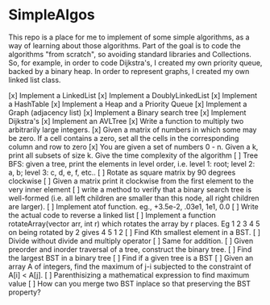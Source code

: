 SimpleAlgos
===========

This repo is a place for me to implement of some simple algorithms, as a way of learning about those algorithms.  Part of the goal is to code the algorithms "from scratch", so avoiding standard libraries and Collections.  So, for example, in order to code Dijkstra's, I created my own priority queue, backed by a binary heap.  In order to represent graphs, I created my own linked list class.  

[x] Implement a LinkedList
[x] Implement a DoublyLinkedList
[x] Implement a HashTable
[x] Implement a Heap and a Priority Queue
[x] Implement a Graph (adjacency list)
[x] Implement a Binary search tree
[x] Implement Dijkstra's
[x] Implement an AVLTree
[x] Write a function to multiply two arbitrarily large integers. 
[x] Given a matrix of numbers in which some may be zero. If a cell contains a zero, set all the cells in the corresponding column and row to zero
[x] You are given a set of numbers 0 - n. Given a k, print all subsets of size k. Give the time complexity of the algorithm
[ ] Tree BFS: given a tree, print the elements in level order, i.e. level 1: root; level 2: a, b; level 3: c, d, e, f, etc.. 
[ ] Rotate as square matrix by 90 degrees clockwise
[ ] Given a matrix print it clockwise from the first element to the very inner element
[ ] write a method to verify that a binary search tree is well-formed (i.e. all left children are smaller than this node, all right children are larger).
[ ] Implement atof function. eg., +3.5e-2, .03e1, 1e1, 0.0
[ ] Write the actual code to reverse a linked list
[ ] Implement a function rotateArray(vector<int> arr, int r) which rotates the array by r places. Eg 1 2 3 4 5 on being rotated by 2 gives 4 5 1 2
[ ] Find Kth smallest element in a BST.
[ ] Divide without divide and multiply operator
[ ] Same for addition.
[ ] Given preorder and inorder traversal of a tree, construct the binary tree.
[ ] Find the largest BST in a binary tree
[ ] Find if a given tree is a BST
[ ] Given an array A of integers, find the maximum of j-i subjected to the constraint of A[i] < A[j].
[ ] Parenthisizing a mathematical expression to find maximum value
[ ] How can you merge two BST inplace so that preserving the BST property?

